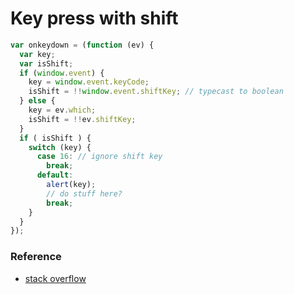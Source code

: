 # Key press with shift

```javascript
var onkeydown = (function (ev) {
  var key;
  var isShift;
  if (window.event) {
    key = window.event.keyCode;
    isShift = !!window.event.shiftKey; // typecast to boolean
  } else {
    key = ev.which;
    isShift = !!ev.shiftKey;
  }
  if ( isShift ) {
    switch (key) {
      case 16: // ignore shift key
        break;
      default:
        alert(key);
        // do stuff here?
        break;
    }
  }
});
```

### Reference

* [stack overflow](http://stackoverflow.com/questions/7479307/how-can-i-detect-shift-key-down-in-javascript)